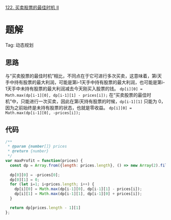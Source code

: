 [122. 买卖股票的最佳时机 II](https://leetcode-cn.com/problems/best-time-to-buy-and-sell-stock-ii/description/)

# 题解
Tag: 动态规划

## 思路
与“买卖股票的最佳时机”相比，不同点在于它可进行多次买卖，这意味着，第i天手中持有股票的最大利润，可能是第i-1天手中持有股票的最大利润，也可能是第i-1天手中未持有股票的最大利润减去今天刚买入股票的钱。
`dp[i][0] = Math.max(dp[i-1][0], dp[i-1][1] - prices[i]);`
在“买卖股票的最佳时机”中，只能进行一次买卖，因此在第i天持有股票的时候，`dp[i-1][1]` 只能为 0，因为之前始终是未持有股票的状态，也就是零收益。
`dp[i][0] = Math.max(dp[i-1][0], -prices[i]);`


## 代码
```js
/**
 * @param {number[]} prices
 * @return {number}
 */
var maxProfit = function(prices) {
  const dp = Array.from({length: prices.length}, () => new Array(2).fill(0));
  
  dp[0][0] = -prices[0];
  dp[0][1] = 0;
  for (let i=1; i<prices.length; i++) {
    dp[i][0] = Math.max(dp[i-1][0], dp[i-1][1] - prices[i]);
    dp[i][1] = Math.max(dp[i-1][1], dp[i-1][0] + prices[i]);
  }

  return dp[prices.length - 1][1]
};
```